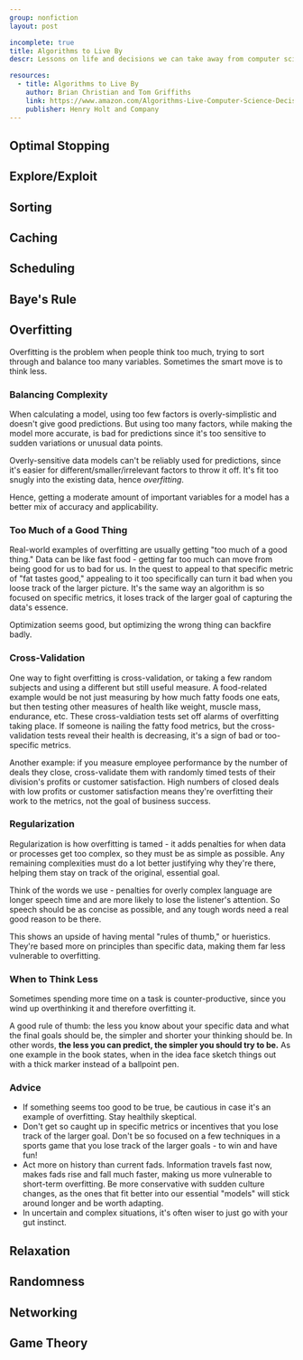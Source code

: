```yaml
---
group: nonfiction
layout: post

incomplete: true
title: Algorithms to Live By
descr: Lessons on life and decisions we can take away from computer science

resources:
  - title: Algorithms to Live By
    author: Brian Christian and Tom Griffiths
    link: https://www.amazon.com/Algorithms-Live-Computer-Science-Decisions/dp/1627790365
    publisher: Henry Holt and Company
---
```


## Optimal Stopping

## Explore/Exploit

## Sorting

## Caching

## Scheduling

## Baye's Rule

## Overfitting

Overfitting is the problem when people think too much, trying to sort through and balance too many variables. Sometimes the smart move is to think less.

### Balancing Complexity

When calculating a model, using too few factors is overly-simplistic and doesn't give good predictions. But using too many factors, while making the model more accurate, is bad for predictions since it's too sensitive to sudden variations or unusual data points.

Overly-sensitive data models can't be reliably used for predictions, since it's easier for different/smaller/irrelevant factors to throw it off. It's fit too snugly into the existing data, hence _overfitting_.

Hence, getting a moderate amount of important variables for a model has a better mix of accuracy and applicability.

### Too Much of a Good Thing

Real-world examples of overfitting are usually getting "too much of a good thing." Data can be like fast food - getting far too much can move from being good for us to bad for us. In the quest to appeal to that specific metric of "fat tastes good," appealing to it too specifically can turn it bad when you loose track of the larger picture. It's the same way an algorithm is so focused on specific metrics, it loses track of the larger goal of capturing the data's essence.

Optimization seems good, but optimizing the wrong thing can backfire badly.

### Cross-Validation

One way to fight overfitting is cross-validation, or taking a few random subjects and using a different but still useful measure. A food-related example would be not just measuring by how much fatty foods one eats, but then testing other measures of health like weight, muscle mass, endurance, etc. These cross-valdiation tests set off alarms of overfitting taking place. If someone is nailing the fatty food metrics, but the cross-validation tests reveal their health is decreasing, it's a sign of bad or too-specific metrics.

Another example: if you measure employee performance by the number of deals they close, cross-validate them with randomly timed tests of their division's profits or customer satisfaction. High numbers of closed deals with low profits or customer satisfaction means they're overfitting their work to the metrics, not the goal of business success.

### Regularization

Regularization is how overfitting is tamed - it adds penalties for when data or processes get too complex, so they must be as simple as possible. Any remaining complexities must do a lot better justifying why they're there, helping them stay on track of the original, essential goal.

Think of the words we use - penalties for overly complex language are longer speech time and are more likely to lose the listener's attention. So speech should be as concise as possible, and any tough words need a real good reason to be there.

This shows an upside of having mental "rules of thumb," or hueristics. They're based more on principles than specific data, making them far less vulnerable to overfitting.

### When to Think Less

Sometimes spending more time on a task is counter-productive, since you wind up overthinking it and therefore overfitting it.

A good rule of thumb: the less you know about your specific data and what the final goals should be, the simpler and shorter your thinking should be. In other words, **the less you can predict, the simpler you should try to be.** As one example in the book states, when in the idea face sketch things out with a thick marker instead of a ballpoint pen.

### Advice

* If something seems too good to be true, be cautious in case it's an example of overfitting. Stay healthily skeptical.
* Don't get so caught up in specific metrics or incentives that you lose track of the larger goal. Don't be so focused on a few techniques in a sports game that you lose track of the larger goals - to win and have fun!
* Act more on history than current fads. Information travels fast now, makes fads rise and fall much faster, making us more vulnerable to short-term overfitting. Be more conservative with sudden culture changes, as the ones that fit better into our essential "models" will stick around longer and be worth adapting.
* In uncertain and complex situations, it's often wiser to just go with your gut instinct.

## Relaxation

## Randomness

## Networking

## Game Theory
